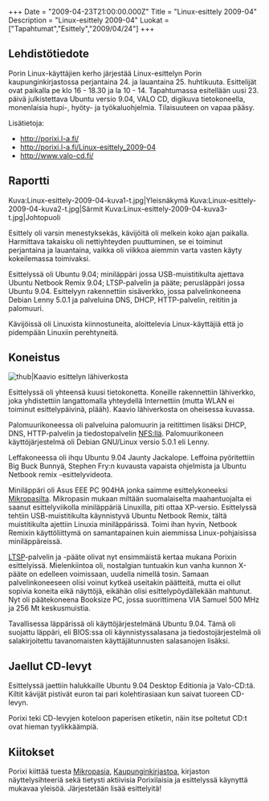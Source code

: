 +++
Date = "2009-04-23T21:00:00.000Z"
Title = "Linux-esittely 2009-04"
Description = "Linux-esittely 2009-04"
Luokat = ["Tapahtumat","Esittely","2009/04/24"]
+++

Lehdistötiedote
---------------

Porin Linux-käyttäjien kerho järjestää Linux-esittelyn Porin
kaupunginkirjastossa perjantaina 24. ja lauantaina 25. huhtikuuta.
Esittelijät ovat paikalla pe klo 16 - 18.30 ja la 10 - 14. Tapahtumassa
esitellään uusi 23. päivä julkistettava Ubuntu versio 9.04, VALO CD,
digikuva tietokoneella, monenlaisia hupi-, hyöty- ja työkaluohjelmia.
Tilaisuuteen on vapaa pääsy.

Lisätietoja:

-   [<http://porixi.l-a.fi/>](http://porixi.l-a.fi/)
-   [<http://porixi.l-a.fi/Linux-esittely_2009-04>](http://porixi.l-a.fi/Linux-esittely_2009-04)
-   [<http://www.valo-cd.fi/>](http://www.valo-cd.fi/)

Raportti
--------

Kuva:Linux-esittely-2009-04-kuva1-t.jpg|Yleisnäkymä
Kuva:Linux-esittely-2009-04-kuva2-t.jpg|Särmit
Kuva:Linux-esittely-2009-04-kuva3-t.jpg|Johtopuoli

Esittely oli varsin menestyksekäs, kävijöitä oli melkein koko ajan
paikalla. Harmittava takaisku oli nettiyhteyden puuttuminen, se ei
toiminut perjantaina ja lauantaina, vaikka oli viikkoa aiemmin varta
vasten käyty kokeilemassa toimivaksi.

Esittelyssä oli Ubuntu 9.04; miniläppäri jossa USB-muistitikulta
ajettava Ubuntu Netbook Remix 9.04; LTSP-palvelin ja pääte; perusläppäri
jossa Ubuntu 9.04. Esittelyyn rakennettiin sisäverkko, jossa
palvelinkoneena Debian Lenny 5.0.1 ja palveluina DNS, DHCP,
HTTP-palvelin, reititin ja palomuuri.

Kävijöissä oli Linuxista kiinnostuneita, aloittelevia Linux-käyttäjiä
että jo pidempään Linuxiin perehtyneitä.

Koneistus
---------

![thub|Kaavio esittelyn
lähiverkosta](/images/Lahiverkkokaavio.png "thub|Kaavio esittelyn lähiverkosta")

Esittelyssä oli yhteensä kuusi tietokonetta. Koneille rakennettiin
lähiverkko, joka yhdistettiin langattomalla yhteydellä Internettiin
(mutta WLAN ei toiminut esittelypäivinä, plääh). Kaavio lähiverkosta on
oheisessa kuvassa.

Palomuurikoneessa oli palveluina palomuurin ja reitittimen lisäksi DHCP,
DNS, HTTP-palvelin ja tiedostopalvelin [NFS:llä](NFS:llä).
Palomuurikoneen käyttöjärjestelmä oli Debian GNU/Linux versio 5.0.1 eli
Lenny.

Leffakoneessa oli ihqu Ubuntu 9.04 Jaunty Jackalope. Leffoina
pyöritettiin Big Buck Bunnyä, Stephen Fry:n kuvausta vapaista ohjelmista
ja Ubuntu Netbook remix -esittelyvideota.

Miniläppäri oli Asus EEE PC 904HA jonka saimme esittelykoneeksi
[Mikropasilta](http://mikropasi.fi). Mikropasin mukaan miltään
suomalaiselta maahantuojalta ei saanut esittelyviikolla miniläppäriä
Linuxilla, piti ottaa XP-versio. Esittelyssä tehtiin USB-muistitikulta
käynnistyvä Ubuntu Netbook Remix, tältä muistitikulta ajettiin Linuxia
miniläppärissä. Toimi ihan hyvin, Netbook Remixin käyttöliittymä on
samantapainen kuin aiemmissa Linux-pohjaisissa miniläppäreissä.

[LTSP](http://linux.fi/wiki/LTSP)-palvelin ja -pääte olivat nyt
ensimmäistä kertaa mukana Porixin esittelyissä. Mielenkiintoa oli,
nostalgian tuntuakin kun vanha kunnon X-pääte on edelleen voimissaan,
uudella nimellä tosin. Samaan palvelinkoneeseen olisi voinut kytkeä
useitakin päätteitä, mutta ei ollut sopivia koneita eikä näyttöjä,
eikähän olisi esittelypöydällekään mahtunut. Nyt oli päätekoneena
Booksize PC, jossa suorittimena VIA Samuel 500 MHz ja 256 Mt
keskusmuistia.

Tavallisessa läppärissä oli käyttöjärjestelmänä Ubuntu 9.04. Tämä oli
suojattu läppäri, eli BIOS:ssa oli käynnistyssalasana ja
tiedostojärjestelmä oli salakirjoitettu tavanomaisten käyttäjätunnusten
salasanojen lisäksi.

Jaellut CD-levyt
----------------

Esittelyssä jaettiin halukkaille Ubuntu 9.04 Desktop Editionia ja
Valo-CD:tä. Kiltit kävijät pistivät euron tai pari kolehtirasiaan kun
saivat tuoreen CD-levyn.

Porixi teki CD-levyjen koteloon paperisen etiketin, näin itse poltetut
CD:t ovat hieman tyylikkäämpiä.

Kiitokset
---------

Porixi kiittää tuesta [Mikropasia](http://mikropasi.fi),
[Kaupunginkirjastoa](http://www.pori.fi/kirjasto), kirjaston
näyttelysihteeriä sekä tietysti aktiivisia Porixilaisia ja esittelyssä
käynyttä mukavaa yleisöä. Järjestetään lisää esittelyitä!


